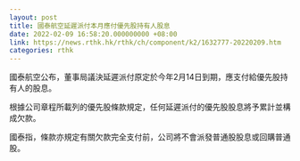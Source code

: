 ```yaml
---
layout: post
title: 國泰航空延遲派付本月應付優先股持有人股息
date: 2022-02-09 16:58:20.000000000 +08:00
link: https://news.rthk.hk/rthk/ch/component/k2/1632777-20220209.htm
categories: rthk
---
```


國泰航空公布，董事局議決延遲派付原定於今年2月14日到期，應支付給優先股持有人的股息。

根據公司章程所載列的優先股條款規定，任何延遲派付的優先股股息將予累計並構成欠款。

國泰指，條款亦規定有關欠款完全支付前，公司將不會派發普通股股息或回購普通股。
